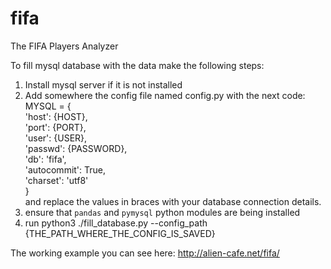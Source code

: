 # fifa
The FIFA Players Analyzer  
  
To fill mysql database with the data make the following steps:  
1) Install mysql server if it is not installed  
2) Add somewhere the config file named config.py with the next code:  
MYSQL = {  
    'host': {HOST},  
    'port': {PORT},  
    'user': {USER},  
    'passwd': {PASSWORD},  
    'db': 'fifa',  
    'autocommit': True,  
    'charset': 'utf8'  
}  
and replace the values in braces with your database connection details.  
2) ensure that `pandas` and `pymysql` python modules are being installed  
3) run python3 ./fill_database.py --config_path {THE_PATH_WHERE_THE_CONFIG_IS_SAVED}  
  
The working example you can see here: http://alien-cafe.net/fifa/
